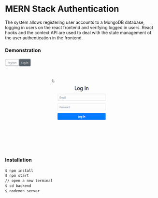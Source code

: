 # MERN Stack Authentication
The system allows registering user accounts to a MongoDB database, logging in users on the react frontend and verifying logged in users. React hooks and the context API are used to deal with the state management of the user authentication in the frontend.

### Demonstration 
<img src="https://github.com/yuliya-sharapa/login-challenge/blob/master/src/assets/login.gif" width="575" height="300" />


### Installation

```sh
$ npm install
$ npm start
// open a new terminal
$ cd backend
$ nodemon server
```



